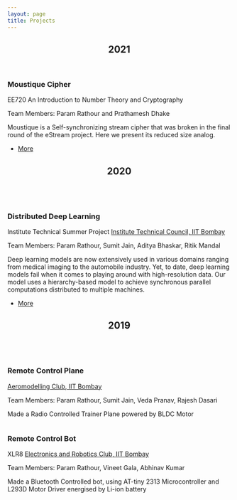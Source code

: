 ```yaml
---
layout: page
title: Projects
---
```

<!-- Section -->
<section>
    <header class="major">
        <h2>2021</h2>
    </header>
    <div class="posts">
        <article>
            <h3>Moustique Cipher</h3>
            <p>EE720 An Introduction to Number Theory and Cryptography</a></p>
            <p>Team Members: Param Rathour and Prathamesh Dhake</p>
            <p>Moustique is a Self-synchronizing stream cipher that was broken in the final round of the eStream project. Here we present its reduced size analog.</p>
            <ul class="actions">
                <li><a href="https://github.com/paramrathour/Moustique-Cipher" class="button">More</a></li>
            </ul>
        </article>
    </div>
</section>
<section>
    <header class="major">
        <h2>2020</h2>
    </header>
    <div class="posts">
        <article>
            <a href="Distributed Deep Learning" class="image"><img src="/Thumbnails/distributed-deep-learning.png" alt="" /></a>
            <h3>Distributed Deep Learning</h3>
            <p>Institute Technical Summer Project <a href="https://www.tech-iitb.org/">Institute Technical Council, IIT Bombay</a></p>
            <p>Team Members: Param Rathour, Sumit Jain, Aditya Bhaskar, Ritik Mandal</p>
            <p>Deep learning models are now extensively used in various domains ranging from medical imaging to the automobile industry. Yet, to date, deep learning models fail when it comes to playing around with high-resolution data. Our model uses a hierarchy-based model to achieve synchronous parallel computations distributed to multiple machines.</p>
            <ul class="actions">
                <li><a href="Distributed Deep Learning" class="button">More</a></li>
            </ul>
        </article>
    </div>
</section>
<section>
    <header class="major">
        <h2>2019</h2>
    </header>
    <div class="posts">
        <article>
            <a class="image"><img src="/Thumbnails/rc-plane.png" alt="" /></a>
            <h3>Remote Control Plane</h3>
            <p><a href="https://www.tech-iitb.org/aeroclub/">Aeromodelling Club, IIT Bombay</a></p>
            <p>Team Members: Param Rathour, Sumit Jain, Veda Pranav, Rajesh Dasari</p>
            <p>Made a Radio Controlled Trainer Plane powered by BLDC Motor</p>
            <!--ul class="actions">
                <li><a href="Remote Control Plane" class="button">More</a></li>
            </ul-->
        </article>
        <article>
            <a class="image"><img src="/Thumbnails/rc-bot.png" alt="" /></a>
            <h3>Remote Control Bot</h3>
            <p>XLR8 <a href="https://www.tech-iitb.org/erc/">Electronics and Robotics Club, IIT Bombay</a></p>
            <p>Team Members: Param Rathour, Vineet Gala, Abhinav Kumar</p>
            <p>Made a Bluetooth Controlled bot, using AT-tiny 2313 Microcontroller and L293D Motor Driver energised by Li-ion battery</p>
            <!--ul class="actions">
                <li><a href="Remote Control Bot" class="button">More</a></li>
            </ul-->
        </article>
    </div>
</section>